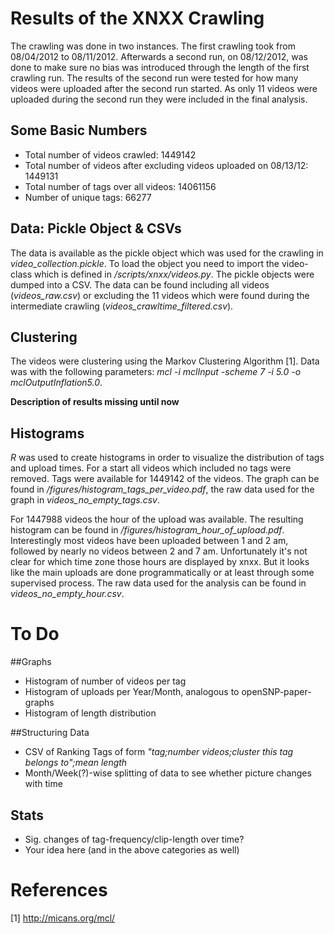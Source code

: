 # Results of the XNXX Crawling

The crawling was done in two instances. The first crawling took from 08/04/2012 to 08/11/2012. Afterwards a second run, on 08/12/2012, was done to make sure no bias was introduced through the length of the first crawling run. The results of the second run were tested for how many videos were uploaded after the second run started. As only 11 videos were uploaded during the second run they were included in the final analysis.

## Some Basic Numbers
* Total number of videos crawled: 1449142
* Total number of videos after excluding videos uploaded on 08/13/12: 1449131
* Total number of tags over all videos: 14061156
* Number of unique tags: 66277

## Data: Pickle Object & CSVs
The data is available as the pickle object which was used for the crawling in *video_collection.pickle*. To load the object you need to import the video-class which is defined in */scripts/xnxx/videos.py*. The pickle objects were dumped into a CSV. The data can be found including all videos (*videos_raw.csv*) or excluding the 11 videos which were found during the intermediate crawling (*videos_crawltime_filtered.csv*).   

## Clustering
The videos were clustering using the Markov Clustering Algorithm [1]. Data was with the following parameters: *mcl -i mclInput -scheme 7 -i 5.0 -o mclOutputInflation5.0*.  

**Description of results missing until now** 

## Histograms
*R* was used to create histograms in order to visualize the distribution of tags and upload times. For a start all videos which included no tags were removed. Tags were available for 1449142 of the videos. The graph can be found in */figures/histogram_tags_per_video.pdf*, the raw data used for the graph in *videos_no_empty_tags.csv*. 

For 1447988 videos the hour of the upload was available. The resulting histogram can be found in */figures/histogram_hour_of_upload.pdf*. Interestingly most videos have been uploaded between 1 and 2 am, followed by nearly no videos between 2 and 7 am. Unfortunately it's not clear for which time zone those hours are displayed by xnxx. But it looks like the main uploads are done programmatically or at least through some supervised process. The raw data used for the analysis can be found in *videos_no_empty_hour.csv*. 


# To Do
##Graphs
* Histogram of number of videos per tag
* Histogram of uploads per Year/Month, analogous to openSNP-paper-graphs
* Histogram of length distribution 

##Structuring Data
* CSV of Ranking Tags of form *"tag;number videos;cluster this tag belongs to";mean length* 
* Month/Week(?)-wise splitting of data to see whether picture changes with time

## Stats
* Sig. changes of tag-frequency/clip-length over time?
* Your idea here (and in the above categories as well)

# References
[1] http://micans.org/mcl/
